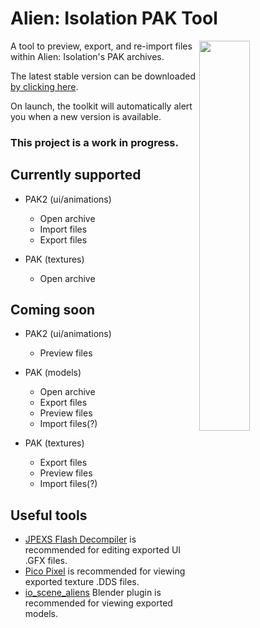 # Alien: Isolation PAK Tool

<img src="https://i.imgur.com/CNAPK4r.png" align="right" width="40%">

A tool to preview, export, and re-import files within Alien: Isolation's PAK archives.

The latest stable version can be downloaded [by clicking here](https://github.com/MattFiler/AlienPAK/raw/master/AlienPAK.exe).

On launch, the toolkit will automatically alert you when a new version is available.

### This project is a work in progress.

## Currently supported

- PAK2 (ui/animations)
  - Open archive
  - Import files
  - Export files
  
- PAK (textures)
  - Open archive

## Coming soon

- PAK2 (ui/animations)
  - Preview files
  
- PAK (models)
  - Open archive
  - Export files
  - Preview files
  - Import files(?)

- PAK (textures)
  - Export files
  - Preview files
  - Import files(?)


## Useful tools

 * [JPEXS Flash Decompiler](https://github.com/jindrapetrik/jpexs-decompiler) is recommended for editing exported UI .GFX files.
 * [Pico Pixel](https://pixelandpolygon.com/) is recommended for viewing exported texture .DDS files.
 * [io_scene_aliens](https://forum.xentax.com/viewtopic.php?t=12079&start=90#p103131) Blender plugin is recommended for viewing exported models.
